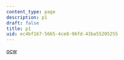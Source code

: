 ```yaml
---
content_type: page
description: p1
draft: false
title: p1
uid: ec4bf167-5665-4ce8-96fd-43ba55205255
---
```

[ocw](ocw.mit.edu)
